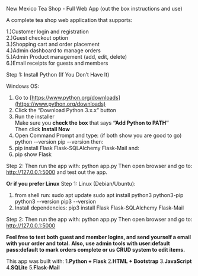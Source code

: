 New Mexico Tea Shop - Full Web App (out the box instructions and use)

A complete tea shop web application that supports:

1.)Customer login and registration  
2.)Guest checkout option  
3.)Shopping cart and order placement  
4.)Admin dashboard to manage orders  
5.)Admin Product management (add, edit, delete)  
6.)Email receipts for guests and members



Step 1: Install Python (If You Don’t Have It)

Windows OS:
1. Go to [https://www.python.org/downloads](https://www.python.org/downloads)
2. Click the “Download Python 3.x.x” button
3. Run the installer  
   Make sure you **check the box** that says **“Add Python to PATH”**  
   Then click **Install Now**
4. Open Command Prompt and type: (if both show you are good to go)
   python --version
   pip --version
then:
5. pip install Flask Flask-SQLAlchemy Flask-Mail
and:
6. pip show Flask

Step 2:
Then run the app with: python app.py
Then open browser and go to: http://127.0.0.1:5000  and test out the app.

**Or if you prefer Linux**
Step 1:
Linux (Debian/Ubuntu):
1. from shell run:
   sudo apt update
   sudo apt install python3 python3-pip
   python3 --version
   pip3 --version
2. Install dependencies:
   pip3 install Flask Flask-SQLAlchemy Flask-Mail

Step 2:
Then run the app with: python app.py
Then open browser and go to: http://127.0.0.1:5000

**Feel free to test both guest and member logins, and send yourself a email with your order and total.**
**Also, use admin tools with user:default pass:default to mark orders complete or us CRUD system to edit items.**

This app was built with:
1.**Python + Flask**
2.**HTML + Bootstrap**
3.**JavaScript**
4.**SQLite**
5.**Flask-Mail**




